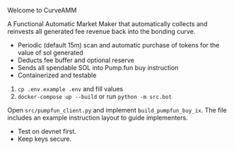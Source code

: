 Welcome to CurveAMM


A Functional Automatic Market Maker that automatically collects and reinvests all generated fee revenue back into the bonding curve.


- Periodic (default 15m) scan and automatic purchase of tokens for the value of sol generated
- Deducts fee buffer and optional reserve
- Sends all spendable SOL into Pump.fun buy instruction
- Containerized and testable


1. `cp .env.example .env` and fill values
2. `docker-compose up --build` or run `python -m src.bot`


Open `src/pumpfun_client.py` and implement `build_pumpfun_buy_ix`. The file includes an example instruction layout to guide implementers.


- Test on devnet first.
- Keep keys secure.
